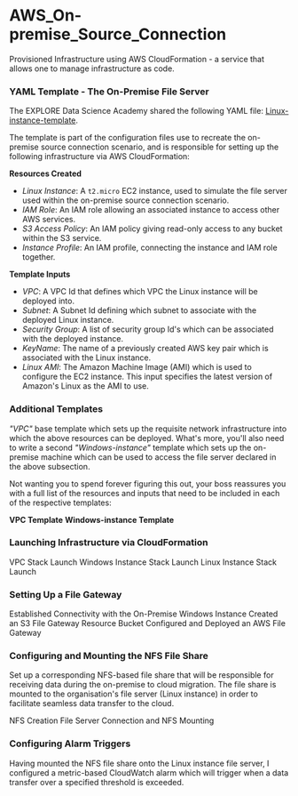 # AWS_On-premise_Source_Connection

Provisioned Infrastructure using AWS CloudFormation - a service that allows one to manage infrastructure as code.

### YAML Template - The On-Premise File Server

The EXPLORE Data Science Academy shared the following YAML file: [Linux-instance-template](code/part1/student_linux_template.yml). 

The template is part of the configuration files use to recreate the on-premise source connection scenario, and is responsible for setting up the following infrastructure via AWS CloudFormation: 

**Resources Created**
 - *Linux Instance*: A `t2.micro` EC2 instance, used to simulate the file server used within the on-premise source connection scenario.   
 - *IAM Role*: An IAM role allowing an associated instance to access other AWS services. 
 - *S3 Access Policy*: An IAM policy giving read-only access to any bucket within the S3 service. 
 - *Instance Profile*: An IAM profile, connecting the instance and IAM role together. 

**Template Inputs**
 - *VPC*: A VPC Id that defines which VPC the Linux instance will be deployed into.
 - *Subnet*: A Subnet Id defining which subnet to associate with the deployed Linux instance.  
 - *Security Group*: A list of security group Id's which can be associated with the deployed instance.
 - *KeyName*: The name of a previously created AWS key pair which is associated with the Linux instance. 
 - *Linux AMI*: The Amazon Machine Image (AMI) which is used to configure the EC2 instance. This input specifies the latest version of Amazon's Linux as the AMI to use. 


### Additional Templates

*"VPC"* base template which sets up the requisite network infrastructure into which the above resources can be deployed. What's more, you'll also need to write a second *"Windows-instance"* template which sets up the on-premise machine which can be used to access the file server declared in the above subsection. 

Not wanting you to spend forever figuring this out, your boss reassures you with a full list of the resources and inputs that need to be included in each of the respective templates: 

**VPC Template**
**Windows-instance Template**


### Launching Infrastructure via CloudFormation

VPC Stack Launch
Windows Instance Stack Launch
Linux Instance Stack Launch


### Setting Up a File Gateway 

Established Connectivity with the On-Premise Windows Instance
Created an S3 File Gateway Resource Bucket
Configured and Deployed an AWS File Gateway


### Configuring and Mounting the NFS File Share 

Set up a corresponding NFS-based file share that will be responsible for receiving data during the on-premise to cloud migration. The file share is mounted to the organisation's file server (Linux instance) in order to facilitate seamless data transfer to the cloud. 

NFS Creation
File Server Connection and NFS Mounting


### Configuring Alarm Triggers

Having mounted the NFS file share onto the Linux instance file server, I configured a metric-based CloudWatch alarm which will trigger when a data transfer over a specified threshold is exceeded. 
